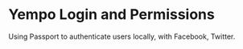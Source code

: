 # Yempo Login and Permissions
Using Passport to authenticate users locally, with Facebook, Twitter.
